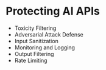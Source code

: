 # Protecting AI APIs

* Toxicity Filtering
* Adversarial Attack Defense
* Input Sanitization
* Monitoring and Logging
* Output Filtering
* Rate Limiting
